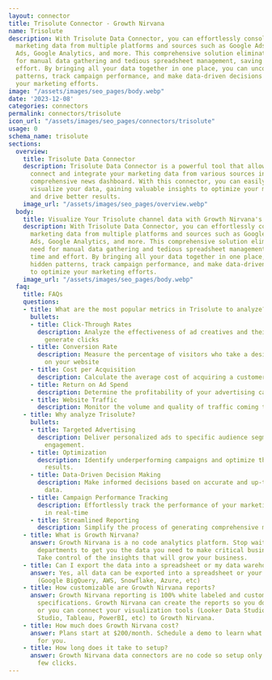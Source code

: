 ```yaml
---
layout: connector
title: Trisolute Connector - Growth Nirvana
name: Trisolute
description: With Trisolute Data Connector, you can effortlessly consolidate your
  marketing data from multiple platforms and sources such as Google Ads, Facebook
  Ads, Google Analytics, and more. This comprehensive solution eliminates the need
  for manual data gathering and tedious spreadsheet management, saving you time and
  effort. By bringing all your data together in one place, you can uncover hidden
  patterns, track campaign performance, and make data-driven decisions to optimize
  your marketing efforts.
image: "/assets/images/seo_pages/body.webp"
date: '2023-12-08'
categories: connectors
permalink: connectors/trisolute
icon_url: "/assets/images/seo_pages/connectors/trisolute"
usage: 0
schema_name: trisolute
sections:
  overview:
    title: Trisolute Data Connector
    description: Trisolute Data Connector is a powerful tool that allows you to seamlessly
      connect and integrate your marketing data from various sources into a single,
      comprehensive news dashboard. With this connector, you can easily analyze and
      visualize your data, gaining valuable insights to optimize your marketing strategies
      and drive better results.
    image_url: "/assets/images/seo_pages/overview.webp"
  body:
    title: Visualize Your Trisolute channel data with Growth Nirvana's Trisolute Connector
    description: With Trisolute Data Connector, you can effortlessly consolidate your
      marketing data from multiple platforms and sources such as Google Ads, Facebook
      Ads, Google Analytics, and more. This comprehensive solution eliminates the
      need for manual data gathering and tedious spreadsheet management, saving you
      time and effort. By bringing all your data together in one place, you can uncover
      hidden patterns, track campaign performance, and make data-driven decisions
      to optimize your marketing efforts.
    image_url: "/assets/images/seo_pages/body.webp"
  faq:
    title: FAQs
    questions:
    - title: What are the most popular metrics in Trisolute to analyze?
      bullets:
      - title: Click-Through Rates
        description: Analyze the effectiveness of ad creatives and their ability to
          generate clicks
      - title: Conversion Rate
        description: Measure the percentage of visitors who take a desired action
          on your website
      - title: Cost per Acquisition
        description: Calculate the average cost of acquiring a customer
      - title: Return on Ad Spend
        description: Determine the profitability of your advertising campaigns
      - title: Website Traffic
        description: Monitor the volume and quality of traffic coming to your website
    - title: Why analyze Trisolute?
      bullets:
      - title: Targeted Advertising
        description: Deliver personalized ads to specific audience segments for higher
          engagement.
      - title: Optimization
        description: Identify underperforming campaigns and optimize them for better
          results.
      - title: Data-Driven Decision Making
        description: Make informed decisions based on accurate and up-to-date marketing
          data.
      - title: Campaign Performance Tracking
        description: Effortlessly track the performance of your marketing campaigns
          in real-time
      - title: Streamlined Reporting
        description: Simplify the process of generating comprehensive marketing reports.
    - title: What is Growth Nirvana?
      answer: Growth Nirvana is a no code analytics platform. Stop waiting for other
        departments to get you the data you need to make critical business decisions.
        Take control of the insights that will grow your business.
    - title: Can I export the data into a spreadsheet or my data warehouse?
      answer: Yes, all data can be exported into a spreadsheet or your data warehouse
        (Google BigQuery, AWS, Snowflake, Azure, etc)
    - title: How customizable are Growth Nirvana reports?
      answer: Growth Nirvana reporting is 100% white labeled and customized to your
        specifications. Growth Nirvana can create the reports so you don’t have to
        or you can connect your visualization tools (Looker Data Studio/Google Data
        Studio, Tableau, PowerBI, etc) to Growth Nirvana.
    - title: How much does Growth Nirvana cost?
      answer: Plans start at $200/month. Schedule a demo to learn what plan is best
        for you.
    - title: How long does it take to setup?
      answer: Growth Nirvana data connectors are no code so setup only requires a
        few clicks.
---
```

